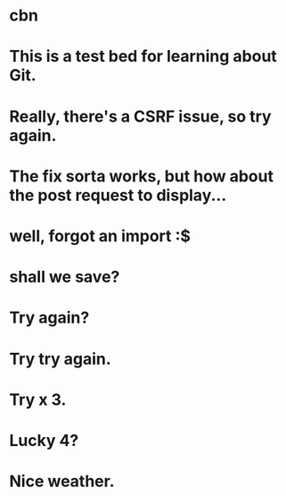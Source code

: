 # cbn
# This is a test bed for learning about Git.
# Really, there's a CSRF issue, so try again.
# The fix sorta works, but how about the post request to display...
# well, forgot an import :$
# shall we save?
# Try again?
# Try try again.
# Try x 3.
# Lucky 4?
# Nice weather.
